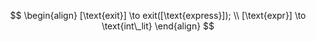 $$
\begin{align}
[\text{exit}] \to exit([\text{express}]);
\\
[\text{expr}] \to \text{int\_lit}
\end{align}
$$
